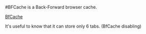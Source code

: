 #BFCache is a Back-Forward browser cache.

[BfCache](https://web.dev/articles/bfcache)

It's useful to know that it can store only 6 tabs. (BfCache disabling)
